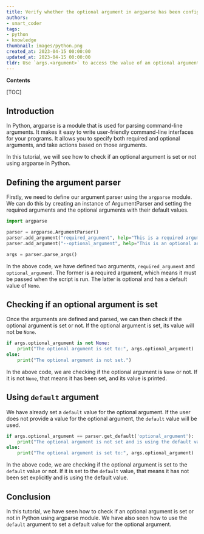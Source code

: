 ```yaml
---
title: Verify whether the optional argument in argparse has been configured or not
authors:
- smart_coder
tags:
- python
- knowledge
thumbnail: images/python.png
created_at: 2023-04-15 00:00:00
updated_at: 2023-04-15 00:00:00
tldr: Use `args.<argument>` to access the value of an optional argument parsed by argparse, which will return the default value specified in `parser.add\_argument` if the argument was not provided at runtime.
---
```


**Contents**

[TOC]

## Introduction
In Python, argparse is a module that is used for parsing command-line arguments. It makes it easy to write user-friendly command-line interfaces for your programs. It allows you to specify both required and optional arguments, and take actions based on those arguments. 

In this tutorial, we will see how to check if an optional argument is set or not using argparse in Python.

## Defining the argument parser
Firstly, we need to define our argument parser using the `argparse` module. We can do this by creating an instance of ArgumentParser and setting the required arguments and the optional arguments with their default values.

```python
import argparse

parser = argparse.ArgumentParser()
parser.add_argument("required_argument", help="This is a required argument.")
parser.add_argument("--optional_argument", help="This is an optional argument.", default=None)

args = parser.parse_args()
```

In the above code, we have defined two arguments, `required_argument` and `optional_argument`. The former is a required argument, which means it must be passed when the script is run. The latter is optional and has a default value of `None`.

## Checking if an optional argument is set
Once the arguments are defined and parsed, we can then check if the optional argument is set or not. If the optional argument is set, its value will not be `None`. 

```python
if args.optional_argument is not None:
    print("The optional argument is set to:", args.optional_argument)
else:
    print("The optional argument is not set.")
```

In the above code, we are checking if the optional argument is `None` or not. If it is not `None`, that means it has been set, and its value is printed.

## Using `default` argument
We have already set a `default` value for the optional argument. If the user does not provide a value for the optional argument, the `default` value will be used.

```python
if args.optional_argument == parser.get_default('optional_argument'):
    print("The optional argument is not set and is using the default value.")
else:
    print("The optional argument is set to:", args.optional_argument)
```

In the above code, we are checking if the optional argument is set to the `default` value or not. If it is set to the `default` value, that means it has not been set explicitly and is using the default value.

## Conclusion
In this tutorial, we have seen how to check if an optional argument is set or not in Python using argparse module. We have also seen how to use the `default` argument to set a default value for the optional argument.
